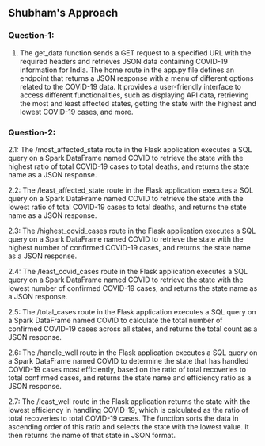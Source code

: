 ## Shubham's Approach


### Question-1:
1. The get_data function sends a GET request to a specified URL with the required headers and retrieves JSON data containing COVID-19 information for India. The home route in the app.py file defines an endpoint that returns a JSON response with a menu of different options related to the COVID-19 data. It provides a user-friendly interface to access different functionalities, such as displaying API data, retrieving the most and least affected states, getting the state with the highest and lowest COVID-19 cases, and more.

### Question-2:
2.1: The /most_affected_state route in the Flask application executes a SQL query on a Spark DataFrame named COVID to retrieve the state with the highest ratio of total COVID-19 cases to total deaths, and returns the state name as a JSON response.

2.2: The /least_affected_state route in the Flask application executes a SQL query on a Spark DataFrame named COVID to retrieve the state with the lowest ratio of total COVID-19 cases to total deaths, and returns the state name as a JSON response.

2.3: The /highest_covid_cases route in the Flask application executes a SQL query on a Spark DataFrame named COVID to retrieve the state with the highest number of confirmed COVID-19 cases, and returns the state name as a JSON response.

2.4: The /least_covid_cases route in the Flask application executes a SQL query on a Spark DataFrame named COVID to retrieve the state with the lowest number of confirmed COVID-19 cases, and returns the state name as a JSON response.

2.5: The /total_cases route in the Flask application executes a SQL query on a Spark DataFrame named COVID to calculate the total number of confirmed COVID-19 cases across all states, and returns the total count as a JSON response.

2.6: The /handle_well route in the Flask application executes a SQL query on a Spark DataFrame named COVID to determine the state that has handled COVID-19 cases most efficiently, based on the ratio of total recoveries to total confirmed cases, and returns the state name and efficiency ratio as a JSON response.

2.7: The /least_well route in the Flask application returns the state with the lowest efficiency in handling COVID-19, which is calculated as the ratio of total recoveries to total COVID-19 cases. The function sorts the data in ascending order of this ratio and selects the state with the lowest value. It then returns the name of that state in JSON format.
